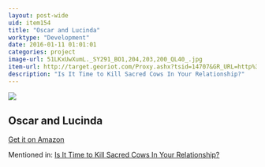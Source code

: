 ```yaml
---
layout: post-wide
uid: item154
title: "Oscar and Lucinda"
worktype: "Development"
date: 2016-01-11 01:01:01
categories: project
image-url: 51LKxUwXumL._SY291_BO1,204,203,200_QL40_.jpg
item-url: http://target.georiot.com/Proxy.ashx?tsid=14707&GR_URL=http%3A%2F%2Fwww.amazon.com%2FOscar-Lucinda-Peter-Carey%2Fdp%2F0679777504%2F
description: "Is It Time to Kill Sacred Cows In Your Relationship?"
---
```

<a href="http://target.georiot.com/Proxy.ashx?tsid=14707&GR_URL=http%3A%2F%2Fwww.amazon.com%2FOscar-Lucinda-Peter-Carey%2Fdp%2F0679777504%2F" target="blank"><img src="../../../../img/thumbs/51LKxUwXumL._SY291_BO1,204,203,200_QL40_.jpg" class="prod-img"></a>
<h2>Oscar and Lucinda</h2>
<p><a href="http://target.georiot.com/Proxy.ashx?tsid=14707&GR_URL=http%3A%2F%2Fwww.amazon.com%2FOscar-Lucinda-Peter-Carey%2Fdp%2F0679777504%2F" target="blank">Get it on Amazon</a><p>
<p>Mentioned in: <a href="http://fourhourworkweek.com/2015/05/20/google-x/comment-page-3/" target="blank">Is It Time to Kill Sacred Cows In Your Relationship?</a></p>
